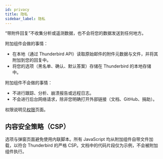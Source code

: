```yaml
---
id: privacy
title: 隐私
sidebar_label: 隐私
---
```


“带附件回复”不收集分析或遥测数据，也不会将您的数据发送到任何地方。

附加组件会做的事情：

- 在本地（通过 Thunderbird API）读取原始邮件的附件元数据与文件，并将其附加到您的回复中。
- 将您的选项（黑名单、确认、默认答案）存储在 Thunderbird 的本地存储中。

附加组件不会做的事情：

- 不进行跟踪、分析、崩溃报告或远程日志。
- 不会进行后台网络请求，除非您明确打开外部链接（文档、GitHub、捐助）。

权限说明见[权限](permissions)页面。

## 内容安全策略（CSP）

选项与弹窗页面避免使用内联脚本。所有 JavaScript 均从附加组件自带文件加载，以符合 Thunderbird 的严格 CSP。文档中的代码片段仅为示例，不会被附加组件执行。
